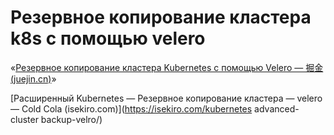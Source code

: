 # Резервное копирование кластера k8s с помощью velero


«[Резервное копирование кластера Kubernetes с помощью Velero — 掘金 (juejin.cn)](https://juejin.cn/post/7195380408216158266)»

[Расширенный Kubernetes — Резервное копирование кластера — velero — Cold Cola (isekiro.com)](https://isekiro.com/kubernetes advanced-cluster backup-velro/)